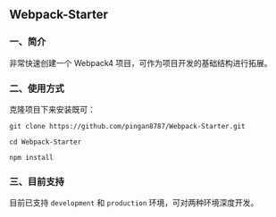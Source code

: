 ## Webpack-Starter

### 一、简介

非常快速创建一个 Webpack4 项目，可作为项目开发的基础结构进行拓展。

### 二、使用方式

克隆项目下来安装既可：

```shell
git clone https://github.com/pingan8787/Webpack-Starter.git

cd Webpack-Starter

npm install
```

### 三、目前支持

目前已支持 `development` 和 `production` 环境，可对两种环境深度开发。